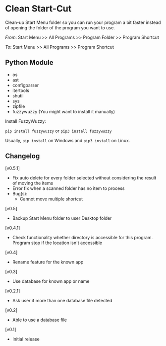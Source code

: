# Clean Start-Cut
Clean-up Start Menu folder so you can run your program a bit faster instead of opening the folder of the program you want to use.

*From*: Start Menu >> All Programs >> Program Folder >> Program Shortcut

*To*: Start Menu >> All Programs >> Program Shortcut


## Python Module
- os
- ast
- configparser
- itertools
- shutil
- sys
- zipfile
- fuzzywuzzy (You might want to install it manually)

Install FuzzyWuzzy:

`pip install fuzzywuzzy` or `pip3 install fuzzywuzzy`

Usually, `pip install` on Windows and `pip3 install` on Linux.

## Changelog

[v0.5.1]
* Fix auto delete for every folder selected without considering the result of moving the items
* Error fix when a scanned folder has no item to process
* Bug(s):
  * Cannot move multiple shortcut

[v0.5]
* Backup Start Menu folder to user Desktop folder

[v0.4.1]
* Check functionality whether directory is accessible for this program. Program stop if the location isn't accessible

[v0.4]
* Rename feature for the known app

[v0.3]
* Use database for known app or name

[v0.2.1]
* Ask user if more than one database file detected

[v0.2]
* Able to use a database file

[v0.1]
* Initial release
